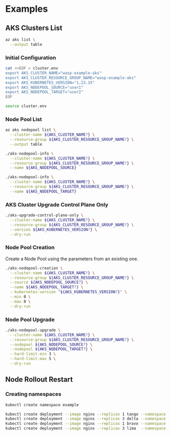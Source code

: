 # Examples

## AKS Clusters List

```bash
az aks list \
  --output table
```

### Initial Configuration

```bash
cat <<EOF > cluster.env
export AKS_CLUSTER_NAME="wasp-example-aks"
export AKS_CLUSTER_RESOURCE_GROUP_NAME="wasp-example-aks"
export AKS_KUBERNETES_VERSION="1.23.15"
export AKS_NODEPOOL_SOURCE="user1"
export AKS_NODEPOOL_TARGET="user2"
EOF

source cluster.env
```

### Node Pool List

```bash
az aks nodepool list \
  --cluster-name ${AKS_CLUSTER_NAME?} \
  --resource-group ${AKS_CLUSTER_RESOURCE_GROUP_NAME?} \
  --output table

./aks-nodepool-info \
  --cluster-name ${AKS_CLUSTER_NAME?} \
  --resource-group ${AKS_CLUSTER_RESOURCE_GROUP_NAME?} \
  --name ${AKS_NODEPOOL_SOURCE}

./aks-nodepool-info \
  --cluster-name ${AKS_CLUSTER_NAME?} \
  --resource-group ${AKS_CLUSTER_RESOURCE_GROUP_NAME?} \
  --name ${AKS_NODEPOOL_TARGET}
```

### AKS Cluster Upgrade Control Plane Only

```bash
./aks-upgrade-control-plane-only \
  --cluster-name ${AKS_CLUSTER_NAME?} \
  --resource-group ${AKS_CLUSTER_RESOURCE_GROUP_NAME?} \
  --version ${AKS_KUBERNETES_VERSION?} \
  --dry-run
```

### Node Pool Creation

Create a Node Pool using the parameters from an existing one.

```bash
./aks-nodepool-creation \
  --cluster-name ${AKS_CLUSTER_NAME?} \
  --resource-group ${AKS_CLUSTER_RESOURCE_GROUP_NAME?} \
  --source ${AKS_NODEPOOL_SOURCE?} \
  --name ${AKS_NODEPOOL_TARGET?} \
  --kubernetes-version "${AKS_KUBERNETES_VERSION?}" \
  --min 0 \
  --max 0 \
  --dry-run
```

### Node Pool Upgrade

```bash
./aks-nodepool-upgrade \
  --cluster-name ${AKS_CLUSTER_NAME?} \
  --resource-group ${AKS_CLUSTER_RESOURCE_GROUP_NAME?} \
  --nodepool ${AKS_NODEPOOL_SOURCE?} \
  --nodepool ${AKS_NODEPOOL_TARGET?} \
  --hard-limit-min 3 \
  --hard-limit-max 5 \
  --dry-run
```

## Node Rollout Restart

### Creating namespaces

```bash
kubectl create namespace example

kubectl create deployment --image nginx --replicas 1 tango --namespace example
kubectl create deployment --image nginx --replicas 3 delta --namespace example
kubectl create deployment --image nginx --replicas 1 bravo --namespace example
kubectl create deployment --image nginx --replicas 3 lima  --namespace example
```
